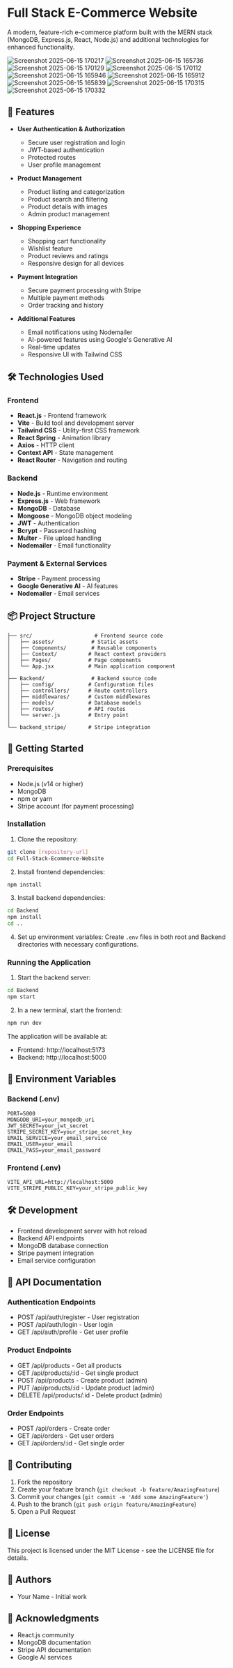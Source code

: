 # Full Stack E-Commerce Website

A modern, feature-rich e-commerce platform built with the MERN stack (MongoDB, Express.js, React, Node.js) and additional technologies for enhanced functionality.


![Screenshot 2025-06-15 170217](https://github.com/user-attachments/assets/19c9d393-ae89-4706-b6e4-9cfca797286f)
![Screenshot 2025-06-15 165736](https://github.com/user-attachments/assets/99ead3e8-9ff3-4c9c-b524-7681fe471866)
![Screenshot 2025-06-15 170129](https://github.com/user-attachments/assets/2cbe14d5-164b-4d90-a5f4-1e4f92aa2770)
![Screenshot 2025-06-15 170112](https://github.com/user-attachments/assets/cb8b7623-c3f5-4504-a95b-9fec8abdb428)
![Screenshot 2025-06-15 165946](https://github.com/user-attachments/assets/ef513ab8-1670-4bb7-b4cb-6946ce6d2510)
![Screenshot 2025-06-15 165912](https://github.com/user-attachments/assets/d46c32f8-4b05-4518-af60-58d9928d14cc)
![Screenshot 2025-06-15 165839](https://github.com/user-attachments/assets/971d5eca-202e-44b1-8913-cc6954b2a7bc)
![Screenshot 2025-06-15 170315](https://github.com/user-attachments/assets/db856f7a-9953-44be-90ef-f58067c0a4dd)
![Screenshot 2025-06-15 170332](https://github.com/user-attachments/assets/0ce83f5b-ce0b-4624-9c53-7cecf00b22fc)



## 🚀 Features

- **User Authentication & Authorization**
  - Secure user registration and login
  - JWT-based authentication
  - Protected routes
  - User profile management

- **Product Management**
  - Product listing and categorization
  - Product search and filtering
  - Product details with images
  - Admin product management

- **Shopping Experience**
  - Shopping cart functionality
  - Wishlist feature
  - Product reviews and ratings
  - Responsive design for all devices

- **Payment Integration**
  - Secure payment processing with Stripe
  - Multiple payment methods
  - Order tracking and history

- **Additional Features**
  - Email notifications using Nodemailer
  - AI-powered features using Google's Generative AI
  - Real-time updates
  - Responsive UI with Tailwind CSS

## 🛠️ Technologies Used

### Frontend
- **React.js** - Frontend framework
- **Vite** - Build tool and development server
- **Tailwind CSS** - Utility-first CSS framework
- **React Spring** - Animation library
- **Axios** - HTTP client
- **Context API** - State management
- **React Router** - Navigation and routing

### Backend
- **Node.js** - Runtime environment
- **Express.js** - Web framework
- **MongoDB** - Database
- **Mongoose** - MongoDB object modeling
- **JWT** - Authentication
- **Bcrypt** - Password hashing
- **Multer** - File upload handling
- **Nodemailer** - Email functionality

### Payment & External Services
- **Stripe** - Payment processing
- **Google Generative AI** - AI features
- **Nodemailer** - Email services

## 📦 Project Structure

```
├── src/                    # Frontend source code
│   ├── assets/            # Static assets
│   ├── Components/        # Reusable components
│   ├── Context/          # React context providers
│   ├── Pages/            # Page components
│   └── App.jsx           # Main application component
│
├── Backend/               # Backend source code
│   ├── config/           # Configuration files
│   ├── controllers/      # Route controllers
│   ├── middlewares/      # Custom middlewares
│   ├── models/           # Database models
│   ├── routes/           # API routes
│   └── server.js         # Entry point
│
└── backend_stripe/       # Stripe integration
```

## 🚀 Getting Started

### Prerequisites
- Node.js (v14 or higher)
- MongoDB
- npm or yarn
- Stripe account (for payment processing)

### Installation

1. Clone the repository:
```bash
git clone [repository-url]
cd Full-Stack-Ecommerce-Website
```

2. Install frontend dependencies:
```bash
npm install
```

3. Install backend dependencies:
```bash
cd Backend
npm install
cd ..
```

4. Set up environment variables:
Create `.env` files in both root and Backend directories with necessary configurations.

### Running the Application

1. Start the backend server:
```bash
cd Backend
npm start
```

2. In a new terminal, start the frontend:
```bash
npm run dev
```

The application will be available at:
- Frontend: http://localhost:5173
- Backend: http://localhost:5000

## 🔧 Environment Variables

### Backend (.env)
```
PORT=5000
MONGODB_URI=your_mongodb_uri
JWT_SECRET=your_jwt_secret
STRIPE_SECRET_KEY=your_stripe_secret_key
EMAIL_SERVICE=your_email_service
EMAIL_USER=your_email
EMAIL_PASS=your_email_password
```

### Frontend (.env)
```
VITE_API_URL=http://localhost:5000
VITE_STRIPE_PUBLIC_KEY=your_stripe_public_key
```

## 🛠️ Development

- Frontend development server with hot reload
- Backend API endpoints
- MongoDB database connection
- Stripe payment integration
- Email service configuration

## 📝 API Documentation

### Authentication Endpoints
- POST /api/auth/register - User registration
- POST /api/auth/login - User login
- GET /api/auth/profile - Get user profile

### Product Endpoints
- GET /api/products - Get all products
- GET /api/products/:id - Get single product
- POST /api/products - Create product (admin)
- PUT /api/products/:id - Update product (admin)
- DELETE /api/products/:id - Delete product (admin)

### Order Endpoints
- POST /api/orders - Create order
- GET /api/orders - Get user orders
- GET /api/orders/:id - Get single order

## 🤝 Contributing

1. Fork the repository
2. Create your feature branch (`git checkout -b feature/AmazingFeature`)
3. Commit your changes (`git commit -m 'Add some AmazingFeature'`)
4. Push to the branch (`git push origin feature/AmazingFeature`)
5. Open a Pull Request

## 📄 License

This project is licensed under the MIT License - see the LICENSE file for details.

## 👥 Authors

- Your Name - Initial work

## 🙏 Acknowledgments

- React.js community
- MongoDB documentation
- Stripe API documentation
- Google AI services 
